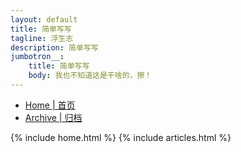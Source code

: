 ```yaml
---
layout: default
title: 简单写写
tagline: 浮生志
description: 简单写写
jumbotron__:
    title: 简单写写
    body: 我也不知道这是干啥的，擦！
---
```

<!-- Nav tabs -->
<ul class="nav nav-pills nav-justifiedx">
    <li class="active"><a href="/">Home | 首页</a></li>
    <li class=""><a href="/archive.html">Archive | 归档</a></li>
</ul>
{% include home.html %}
{% include articles.html %}
